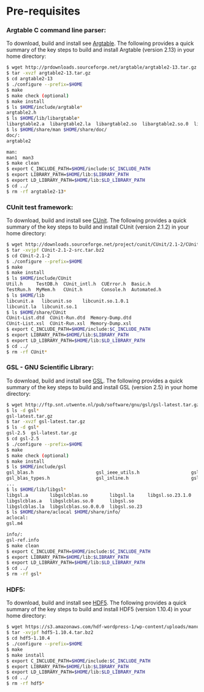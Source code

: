 # Pre-requisites

### Argtable C command line parser:

To download, build and install see [Argtable](http://argtable.sourceforge.net). The following provides a quick summary of the key steps to build and install Argtable (version 2.13) in your home directory:
```sh
$ wget http://prdownloads.sourceforge.net/argtable/argtable2-13.tar.gz
$ tar -xvzf argtable2-13.tar.gz
$ cd argtable2-13
$ ./configure --prefix=$HOME
$ make
$ make check (optional)
$ make install
$ ls $HOME/include/argtable*
argtable2.h
$ ls $HOME/lib/libargtable*
libargtable2.a  libargtable2.la  libargtable2.so  libargtable2.so.0  libargtable2.so.0.1.8
$ ls $HOME/share/man $HOME/share/doc/
doc/:
argtable2

man:
man1  man3
$ make clean
$ export C_INCLUDE_PATH=$HOME/include:$C_INCLUDE_PATH
$ export LIBRARY_PATH=$HOME/lib:$LIBRARY_PATH
$ export LD_LIBRARY_PATH=$HOME/lib:$LD_LIBRARY_PATH
$ cd ../
$ rm -rf argtable2-13*
```
### CUnit test framework:

To download, build and install see [CUnit](http://cunit.sourceforge.net/). The following provides a quick summary of the key steps to build and install CUnit (version 2.1.2) in your home directory:

```sh
$ wget http://downloads.sourceforge.net/project/cunit/CUnit/2.1-2/CUnit-2.1-2-src.tar.bz2
$ tar -xvjpf CUnit-2.1-2-src.tar.bz2
$ cd CUnit-2.1-2
$ ./configure --prefix=$HOME
$ make
$ make install
$ ls $HOME/include/CUnit
Util.h     TestDB.h  CUnit_intl.h  CUError.h  Basic.h
TestRun.h  MyMem.h   CUnit.h       Console.h  Automated.h
$ ls $HOME/lib
libcunit.a   libcunit.so    libcunit.so.1.0.1
libcunit.la  libcunit.so.1
$ ls $HOME/share/CUnit
CUnit-List.dtd  CUnit-Run.dtd  Memory-Dump.dtd
CUnit-List.xsl  CUnit-Run.xsl  Memory-Dump.xsl
$ export C_INCLUDE_PATH=$HOME/include:$C_INCLUDE_PATH
$ export LIBRARY_PATH=$HOME/lib:$LIBRARY_PATH
$ export LD_LIBRARY_PATH=$HOME/lib:$LD_LIBRARY_PATH
$ cd ../
$ rm -rf CUnit*
```

### GSL - GNU Scientific Library:

To download, build and install see [GSL](https://www.gnu.org/software/gsl/). The following provides a quick summary of the key steps to build and install GSL (version 2.5) in your home directory:
```sh
$ wget http://ftp.snt.utwente.nl/pub/software/gnu/gsl/gsl-latest.tar.gz
$ ls -d gsl*
gsl-latest.tar.gz
$ tar -xvzf gsl-latest.tar.gz
$ ls -d gsl*
gsl-2.5  gsl-latest.tar.gz
$ cd gsl-2.5
$ ./configure --prefix=$HOME
$ make
$ make check (optional)
$ make install
$ ls $HOME/include/gsl
gsl_blas.h                       gsl_ieee_utils.h                   gsl_permute_float.h                       gsl_sf_clausen.h               gsl_sort_vector_long.h
gsl_blas_types.h                 gsl_inline.h                       gsl_permute.h                             gsl_sf_coulomb.h               gsl_sort_vector_short.h
...
$ ls $HOME/lib/libgsl*
libgsl.a        libgslcblas.so        libgsl.la     libgsl.so.23.1.0
libgslcblas.a   libgslcblas.so.0      libgsl.so
libgslcblas.la  libgslcblas.so.0.0.0  libgsl.so.23
$ ls $HOME/share/aclocal $HOME/share/info/
aclocal:
gsl.m4

info/:
gsl-ref.info
$ make clean
$ export C_INCLUDE_PATH=$HOME/include:$C_INCLUDE_PATH
$ export LIBRARY_PATH=$HOME/lib:$LIBRARY_PATH
$ export LD_LIBRARY_PATH=$HOME/lib:$LD_LIBRARY_PATH
$ cd ../
$ rm -rf gsl*
```

### HDF5:
To download, build and install see [HDF5](https://www.hdfgroup.org/downloads/hdf5/source-code/#). The following provides a quick summary of the key steps to build and install HDF5 (version 1.10.4) in your home directory:

```sh
$ wget https://s3.amazonaws.com/hdf-wordpress-1/wp-content/uploads/manual/HDF5/HDF5_1_10_4/hdf5-1.10.4.tar.bz2
$ tar -xvjpf hdf5-1.10.4.tar.bz2
$ cd hdf5-1.10.4
$ ./configure --prefix=$HOME
$ make
$ make install
$ export C_INCLUDE_PATH=$HOME/include:$C_INCLUDE_PATH
$ export LIBRARY_PATH=$HOME/lib:$LIBRARY_PATH
$ export LD_LIBRARY_PATH=$HOME/lib:$LD_LIBRARY_PATH
$ cd ../
$ rm -rf hdf5*
```
